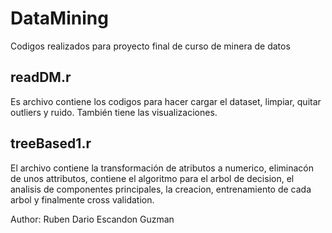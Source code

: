 # DataMining
Codigos realizados para proyecto final de curso de minera de datos

## readDM.r
Es archivo contiene los codigos para hacer cargar el dataset, limpiar, quitar outliers y ruido. También tiene las visualizaciones.

## treeBased1.r
El archivo contiene la transformación de atributos a numerico, eliminacón de unos attributos, contiene el algoritmo para el arbol de decision, el analisis de componentes principales, la creacion, entrenamiento de cada arbol y finalmente cross validation.

Author: Ruben Dario Escandon Guzman
